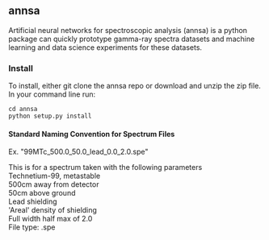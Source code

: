 ## annsa

Artificial neural networks for spectroscopic analysis (annsa) is a python package can quickly prototype gamma-ray spectra datasets and machine learning and data science experiments for these datasets. 

### Install

To install, either git clone the annsa repo or download and unzip the zip file. In your command line run:

```
cd annsa
python setup.py install
```

#### Standard Naming Convention for Spectrum Files
Ex. 
"99MTc\_500.0\_50.0\_lead\_0.0\_2.0.spe"

This is for a spectrum taken with the following parameters<br/>
Technetium-99, metastable<br/>
500cm away from detector<br/>
50cm above ground<br/>
Lead shielding<br/>
'Areal' density of shielding<br/>
Full width half max of 2.0<br/>
File type: .spe<br/>




